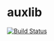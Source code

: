 auxlib
======


[![Build Status](https://travis-ci.org/kalefranz/auxlib.svg?branch=develop)](https://travis-ci.org/kalefranz/auxlib)

